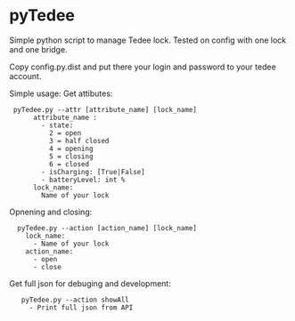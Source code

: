 # pyTedee
Simple python script to manage Tedee lock.
Tested on config with one lock and one bridge.

Copy config.py.dist and put there your login and password to your tedee account.

Simple usage:
Get attibutes:
```
 pyTedee.py --attr [attribute_name] [lock_name]
      attribute_name :
        - state:
          2 = open
          3 = half closed
          4 = opening
          5 = closing
          6 = closed
        - isCharging: [True|False]
        - batteryLevel: int %
      lock_name:
        Name of your lock
```
Opnening and closing:
```
  pyTedee.py --action [action_name] [lock_name]
    lock_name:
      - Name of your lock
    action_name:
      - open
      - close
```
Get full json for debuging and development:
```
   pyTedee.py --action showAll
     - Print full json from API
```
